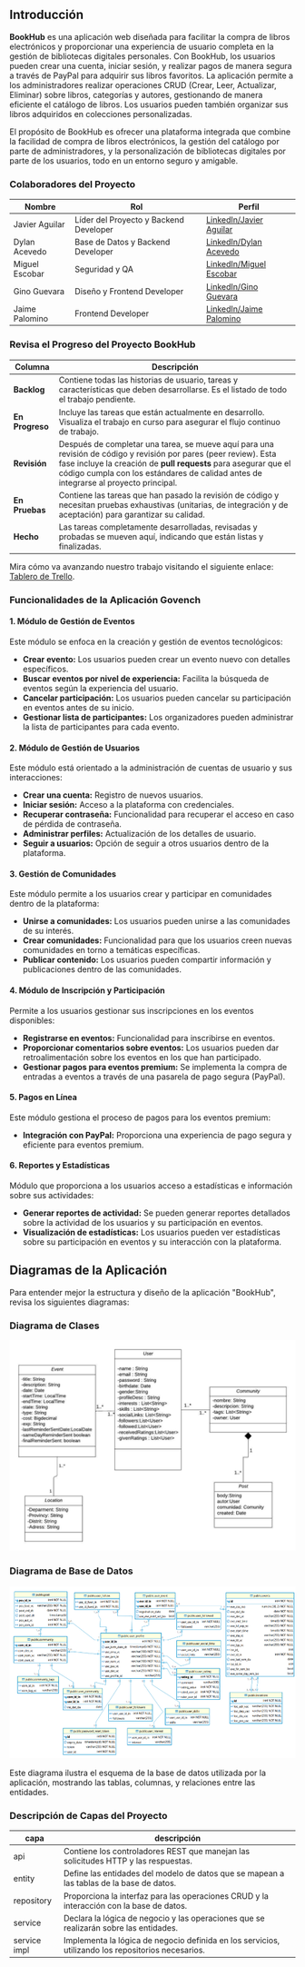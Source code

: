 
## Introducción

**BookHub** es una aplicación web diseñada para facilitar la compra de libros electrónicos y proporcionar una experiencia de usuario completa en la gestión de bibliotecas digitales personales. Con BookHub, los usuarios pueden crear una cuenta, iniciar sesión, y realizar pagos de manera segura a través de PayPal para adquirir sus libros favoritos. La aplicación permite a los administradores realizar operaciones CRUD (Crear, Leer, Actualizar, Eliminar) sobre libros, categorías y autores, gestionando de manera eficiente el catálogo de libros. Los usuarios pueden también organizar sus libros adquiridos en colecciones personalizadas.

El propósito de BookHub es ofrecer una plataforma integrada que combine la facilidad de compra de libros electrónicos, la gestión del catálogo por parte de administradores, y la personalización de bibliotecas digitales por parte de los usuarios, todo en un entorno seguro y amigable.

### Colaboradores del Proyecto

| **Nombre**           | **Rol**                                | **Perfil**                  |
|----------------------|----------------------------------------|-----------------------------|
| Javier Aguilar        | Líder del Proyecto y Backend Developer | [LinkedIn/Javier Aguilar]()  |
| Dylan Acevedo         | Base de Datos y Backend Developer      | [LinkedIn/Dylan Acevedo]()   |
| Miguel Escobar        | Seguridad y QA                        | [LinkedIn/Miguel Escobar]()  |
| Gino Guevara          | Diseño y Frontend Developer            | [LinkedIn/Gino Guevara]()    |
| Jaime Palomino        | Frontend Developer                    | [LinkedIn/Jaime Palomino]()  |


### Revisa el Progreso del Proyecto BookHub

| **Columna**       | **Descripción**                                                                                                                                    |
|-------------------|----------------------------------------------------------------------------------------------------------------------------------------------------|
| **Backlog**       | Contiene todas las historias de usuario, tareas y características que deben desarrollarse. Es el listado de todo el trabajo pendiente.              |
| **En Progreso**   | Incluye las tareas que están actualmente en desarrollo. Visualiza el trabajo en curso para asegurar el flujo continuo de trabajo.                   |
| **Revisión**      | Después de completar una tarea, se mueve aquí para una revisión de código y revisión por pares (peer review). Esta fase incluye la creación de **pull requests** para asegurar que el código cumpla con los estándares de calidad antes de integrarse al proyecto principal. |
| **En Pruebas**    | Contiene las tareas que han pasado la revisión de código y necesitan pruebas exhaustivas (unitarias, de integración y de aceptación) para garantizar su calidad. |
| **Hecho**         | Las tareas completamente desarrolladas, revisadas y probadas se mueven aquí, indicando que están listas y finalizadas.                               |

Mira cómo va avanzando nuestro trabajo visitando el siguiente enlace: [Tablero de Trello](https://trello.com/b/5sNtLdze).


### Funcionalidades de la Aplicación Govench

#### 1. **Módulo de Gestión de Eventos**

Este módulo se enfoca en la creación y gestión de eventos tecnológicos:

- **Crear evento:** Los usuarios pueden crear un evento nuevo con detalles específicos.
- **Buscar eventos por nivel de experiencia:** Facilita la búsqueda de eventos según la experiencia del usuario.
- **Cancelar participación:** Los usuarios pueden cancelar su participación en eventos antes de su inicio.
- **Gestionar lista de participantes:** Los organizadores pueden administrar la lista de participantes para cada evento.

#### 2. **Módulo de Gestión de Usuarios**

Este módulo está orientado a la administración de cuentas de usuario y sus interacciones:

- **Crear una cuenta:** Registro de nuevos usuarios.
- **Iniciar sesión:** Acceso a la plataforma con credenciales.
- **Recuperar contraseña:** Funcionalidad para recuperar el acceso en caso de pérdida de contraseña.
- **Administrar perfiles:** Actualización de los detalles de usuario.
- **Seguir a usuarios:** Opción de seguir a otros usuarios dentro de la plataforma.

#### 3. **Gestión de Comunidades**

Este módulo permite a los usuarios crear y participar en comunidades dentro de la plataforma:

- **Unirse a comunidades:** Los usuarios pueden unirse a las comunidades de su interés.
- **Crear comunidades:** Funcionalidad para que los usuarios creen nuevas comunidades en torno a temáticas específicas.
- **Publicar contenido:** Los usuarios pueden compartir información y publicaciones dentro de las comunidades.

#### 4. **Módulo de Inscripción y Participación**

Permite a los usuarios gestionar sus inscripciones en los eventos disponibles:

- **Registrarse en eventos:** Funcionalidad para inscribirse en eventos.
- **Proporcionar comentarios sobre eventos:** Los usuarios pueden dar retroalimentación sobre los eventos en los que han participado.
- **Gestionar pagos para eventos premium:** Se implementa la compra de entradas a eventos a través de una pasarela de pago segura (PayPal).

#### 5. **Pagos en Línea**

Este módulo gestiona el proceso de pagos para los eventos premium:

- **Integración con PayPal:** Proporciona una experiencia de pago segura y eficiente para eventos premium.

#### 6. **Reportes y Estadísticas**

Módulo que proporciona a los usuarios acceso a estadísticas e información sobre sus actividades:

- **Generar reportes de actividad:** Se pueden generar reportes detallados sobre la actividad de los usuarios y su participación en eventos.
- **Visualización de estadísticas:** Los usuarios pueden ver estadísticas sobre su participación en eventos y su interacción con la plataforma.

## Diagramas de la Aplicación

Para entender mejor la estructura y diseño de la aplicación "BookHub", revisa los siguientes diagramas:

### Diagrama de Clases

![Diagrama de Clases](img/Diagrama%20Clases%20-%20Transa.jpeg)


### Diagrama de Base de Datos

![Diagrama de Base de Datos](img/Diagrama%20Base%20de%20datos.jpeg)

Este diagrama ilustra el esquema de la base de datos utilizada por la aplicación, mostrando las tablas, columnas, y relaciones entre las entidades.

### Descripción de Capas del Proyecto

| capa        | descripción                                                                                  |
|-------------|----------------------------------------------------------------------------------------------|
| api         | Contiene los controladores REST que manejan las solicitudes HTTP y las respuestas.            |
| entity      | Define las entidades del modelo de datos que se mapean a las tablas de la base de datos.      |
| repository  | Proporciona la interfaz para las operaciones CRUD y la interacción con la base de datos.      |
| service     | Declara la lógica de negocio y las operaciones que se realizarán sobre las entidades.         |
| service impl| Implementa la lógica de negocio definida en los servicios, utilizando los repositorios necesarios. |

